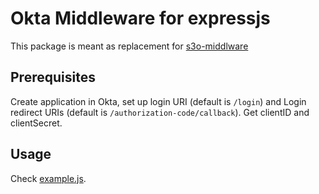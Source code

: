 
# Okta Middleware for expressjs

This package is meant as replacement for [s3o-middlware](https://github.com/Financial-Times/s3o-middleware)

## Prerequisites

Create application in Okta, set up login URI (default is `/login`) and Login redirect URIs (default is `/authorization-code/callback`).
Get clientID and clientSecret.

## Usage

Check [example.js](./example.js).
